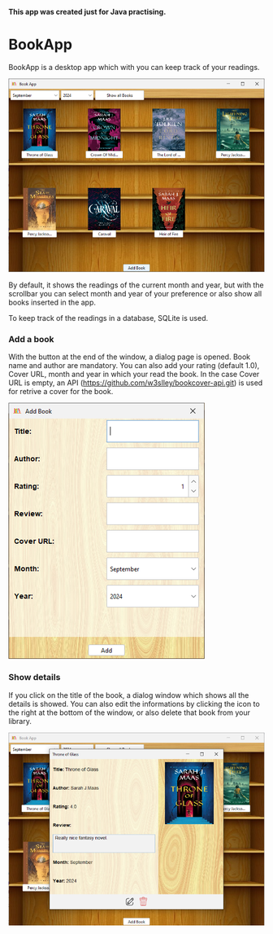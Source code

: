**This app was created just for Java practising.**


# BookApp
BookApp is a desktop app which with you can keep track of your readings.

![BookApp](./images/BookApp.PNG)

By default, it shows the readings of the current month and year, but with the scrollbar you can select month and year of
your preference or also show all books inserted in the app.

To keep track of the readings in a database, SQLite is used.

### Add a book
With the button at the end of the window, a dialog page is opened. Book name and author are mandatory.
You can also add your rating (default 1.0), Cover URL, month and year in which your read the book.
In the case Cover URL is empty, an API (https://github.com/w3slley/bookcover-api.git) is used for retrive a cover for the book.  

![AddBook](./images/AddBook.PNG) 

### Show details
If you click on the title of the book, a dialog window which shows all the details is showed.
You can also edit the informations by clicking the icon to the right at the bottom of the window, or also delete that 
book from your library.

![ShowDetails](./images/ShowDetails.PNG) 

